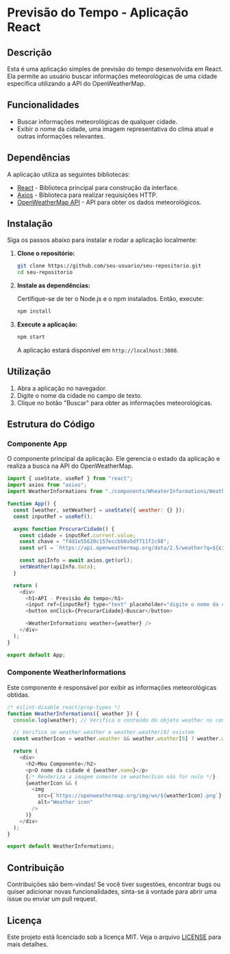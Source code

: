 # Previsão do Tempo - Aplicação React

## Descrição

Esta é uma aplicação simples de previsão do tempo desenvolvida em React. Ela permite ao usuário buscar informações meteorológicas de uma cidade específica utilizando a API do OpenWeatherMap.

## Funcionalidades

- Buscar informações meteorológicas de qualquer cidade.
- Exibir o nome da cidade, uma imagem representativa do clima atual e outras informações relevantes.

## Dependências

A aplicação utiliza as seguintes bibliotecas:

- [React](https://reactjs.org/) - Biblioteca principal para construção da interface.
- [Axios](https://axios-http.com/) - Biblioteca para realizar requisições HTTP.
- [OpenWeatherMap API](https://openweathermap.org/api) - API para obter os dados meteorológicos.

## Instalação

Siga os passos abaixo para instalar e rodar a aplicação localmente:

1. **Clone o repositório:**

   ```bash
   git clone https://github.com/seu-usuario/seu-repositorio.git
   cd seu-repositorio
   ```

2. **Instale as dependências:**

   Certifique-se de ter o Node.js e o npm instalados. Então, execute:

   ```bash
   npm install
   ```

3. **Execute a aplicação:**

   ```bash
   npm start
   ```

   A aplicação estará disponível em `http://localhost:3000`.

## Utilização

1. Abra a aplicação no navegador.
2. Digite o nome da cidade no campo de texto.
3. Clique no botão "Buscar" para obter as informações meteorológicas.

## Estrutura do Código

### Componente App

O componente principal da aplicação. Ele gerencia o estado da aplicação e realiza a busca na API do OpenWeatherMap.

```javascript
import { useState, useRef } from "react";
import axios from "axios";
import WeatherInformations from "./components/WheaterInformations/WeatherInformations";

function App() {
  const [weather, setWeather] = useState({ weather: {} });
  const inputRef = useRef();

  async function ProcurarCidade() {
    const cidade = inputRef.current.value;
    const chave = "f4d1e55620c157eccbb0a5df711f2c98";
    const url = `https://api.openweathermap.org/data/2.5/weather?q=${cidade}&appid=${chave}&lang=pt_br&units=metric`;

    const apiInfo = await axios.get(url);
    setWeather(apiInfo.data);
  }

  return (
    <div>
      <h1>API - Previsão do tempo</h1>
      <input ref={inputRef} type="text" placeholder="digite o nome da cidade" />
      <button onClick={ProcurarCidade}>Buscar</button>

      <WeatherInformations weather={weather} />
    </div>
  );
}

export default App;
```

### Componente WeatherInformations

Este componente é responsável por exibir as informações meteorológicas obtidas.

```javascript
/* eslint-disable react/prop-types */
function WeatherInformations({ weather }) {
  console.log(weather); // Verifica o conteúdo do objeto weather no console

  // Verifica se weather.weather e weather.weather[0] existem
  const weatherIcon = weather.weather && weather.weather[0] ? weather.weather[0].icon : null;

  return (
    <div>
      <h2>Meu Componente</h2>
      <p>O nome da cidade é {weather.name}</p>
      {/* Renderiza a imagem somente se weatherIcon não for nulo */}
      {weatherIcon && (
        <img
          src={`https://openweathermap.org/img/wn/${weatherIcon}.png`}
          alt="Weather icon"
        />
      )}
    </div>
  );
}

export default WeatherInformations;
```

## Contribuição

Contribuições são bem-vindas! Se você tiver sugestões, encontrar bugs ou quiser adicionar novas funcionalidades, sinta-se à vontade para abrir uma issue ou enviar um pull request.

## Licença

Este projeto está licenciado sob a licença MIT. Veja o arquivo [LICENSE](LICENSE) para mais detalhes.
